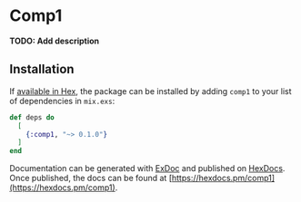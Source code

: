 # Comp1

**TODO: Add description**

## Installation

If [available in Hex](https://hex.pm/docs/publish), the package can be installed
by adding `comp1` to your list of dependencies in `mix.exs`:

```elixir
def deps do
  [
    {:comp1, "~> 0.1.0"}
  ]
end
```

Documentation can be generated with [ExDoc](https://github.com/elixir-lang/ex_doc)
and published on [HexDocs](https://hexdocs.pm). Once published, the docs can
be found at [https://hexdocs.pm/comp1](https://hexdocs.pm/comp1).

